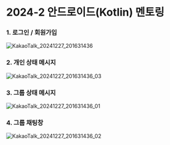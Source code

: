 # 2024-2 안드로이드(Kotlin) 멘토링



### 1. 로그인 / 회원가입

![KakaoTalk_20241227_201631436](https://github.com/user-attachments/assets/fb2d755a-6b70-4d62-91b7-e4f7be73c0bc)


### 2. 개인 상태 메시지
![KakaoTalk_20241227_201631436_03](https://github.com/user-attachments/assets/8107f8e1-bcb4-4a51-93e8-b7f6cfdeef07)


### 3. 그룹 상태 메시지
![KakaoTalk_20241227_201631436_01](https://github.com/user-attachments/assets/19a17c68-5a92-4558-86a3-35f4d29e67c0)


### 4. 그룹 채팅창
![KakaoTalk_20241227_201631436_02](https://github.com/user-attachments/assets/5f48981f-f522-44d0-b045-e73512ffe6a6)
